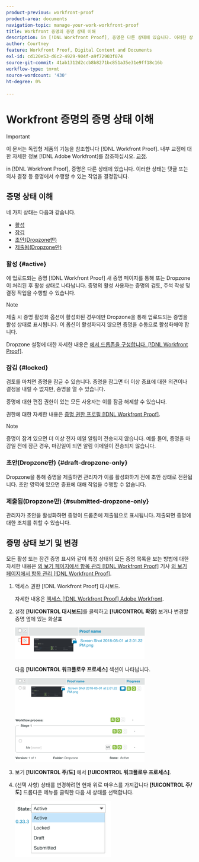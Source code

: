 ```yaml
---
product-previous: workfront-proof
product-area: documents
navigation-topic: manage-your-work-workfront-proof
title: Workfront 증명의 증명 상태 이해
description: in [!DNL Workfront Proof], 증명은 다른 상태에 있습니다. 이러한 상태는 댓글 또는 의사 결정 등 증명에서 수행할 수 있는 작업을 결정합니다.
author: Courtney
feature: Workfront Proof, Digital Content and Documents
exl-id: cd120e53-d6c2-4929-904f-a9f72903f074
source-git-commit: 41ab1312d2ccb8b8271bc851a35e31e9ff18c16b
workflow-type: tm+mt
source-wordcount: '430'
ht-degree: 0%

---
```


# Workfront 증명의 증명 상태 이해

>[!IMPORTANT]
>
>이 문서는 독립형 제품의 기능을 참조합니다 [!DNL Workfront Proof]. 내부 교정에 대한 자세한 정보 [!DNL Adobe Workfront]를 참조하십시오. [교정](../../../review-and-approve-work/proofing/proofing.md).

in [!DNL Workfront Proof], 증명은 다른 상태에 있습니다. 이러한 상태는 댓글 또는 의사 결정 등 증명에서 수행할 수 있는 작업을 결정합니다.

## 증명 상태 이해

네 가지 상태는 다음과 같습니다.

* [활성](#active)
* [잠김](#locked)
* [초안(Dropzone만)](#draft-dropzone-only)
* [제출됨(Dropzone만)](#submitted-dropzone-only)

### 활성 {#active}

에 업로드되는 증명 [!DNL Workfront Proof] 새 증명 페이지를 통해 또는 Dropzone이 처리된 후 활성 상태로 나타납니다. 증명의 활성 사용자는 증명의 검토, 주석 작성 및 결정 작업을 수행할 수 있습니다.

>[!NOTE]
>
>제출 시 증명 활성화 옵션이 활성화된 경우에만 Dropzone을 통해 업로드되는 증명을 활성 상태로 표시됩니다. 이 옵션이 활성화되지 않으면 증명을 수동으로 활성화해야 합니다.

Dropzone 설정에 대한 자세한 내용은 [에서 드롭존을 구성합니다. [!DNL Workfront Proof]](../../../workfront-proof/wp-acct-admin/account-settings/configure-dropzone-in-wp.md).

### 잠김 {#locked}

검토를 마치면 증명을 잠글 수 있습니다. 증명을 잠그면 더 이상 증표에 대한 의견이나 결정을 내릴 수 없지만, 증명을 열 수 있습니다.

증명에 대한 편집 권한이 있는 모든 사용자는 이를 잠금 해제할 수 있습니다.

권한에 대한 자세한 내용은 [증명 권한 프로필 [!DNL Workfront Proof]](../../../workfront-proof/wp-acct-admin/account-settings/proof-perm-profiles-in-wp.md).

>[!NOTE]
>
>증명이 잠겨 있으면 더 이상 전자 메일 알림이 전송되지 않습니다. 예를 들어, 증명을 마감일 전에 잠근 경우, 마감일이 되면 알림 이메일이 전송되지 않습니다.

### 초안(Dropzone만) {#draft-dropzone-only}

Dropzone을 통해 증명을 제출하면 관리자가 이를 활성화하기 전에 초안 상태로 전환됩니다. 초안 영역에 있으면 증표에 대해 작업을 수행할 수 없습니다.

### 제출됨(Dropzone만) {#submitted-dropzone-only}

관리자가 초안을 활성화하면 증명이 드롭존에 제출됨으로 표시됩니다. 제출되면 증명에 대한 조치를 취할 수 있습니다.

## 증명 상태 보기 및 변경

모든 활성 또는 잠긴 증명 표시와 같이 특정 상태의 모든 증명 목록을 보는 방법에 대한 자세한 내용은 [의 보기 페이지에서 항목 관리 [!DNL Workfront Proof]](../../../workfront-proof/wp-work-proofsfiles/manage-your-work/manage-items-on-views-page.md) 기사 [의 보기 페이지에서 항목 관리 [!DNL Workfront Proof]](../../../workfront-proof/wp-work-proofsfiles/manage-your-work/manage-items-on-views-page.md).

1. 액세스 권한 [!DNL Workfront Proof] 대시보드.

   자세한 내용은 [액세스 [!DNL Workfront Proof] Adobe Workfront](../../../review-and-approve-work/proofing/managing-proofs-within-workfront/access-wf-proof-in-workfront.md).

1. 설정 **[!UICONTROL 대시보드]**&#x200B;를 클릭하고 **[!UICONTROL 확장]** 보거나 변경할 증명 옆에 있는 화살표

   ![](assets/screen-shot-2018-05-02-at-11.31.29-am-350x85.png)

   다음 **[!UICONTROL 워크플로우 프로세스]** 섹션이 나타납니다.

   ![](assets/screen-shot-2018-05-02-at-11.33.20-am-350x226.png)

1. 보기 **[!UICONTROL 주/도]** 에서 **[!UICONTROL 워크플로우 프로세스]**.

1. (선택 사항) 상태를 변경하려면 현재 위로 마우스를 가져갑니다 **[!UICONTROL 주/도]** 드롭다운 메뉴를 클릭한 다음 새 상태를 선택합니다.

   ![](assets/screen-shot-2018-05-02-at-11.35.30-am.png)
